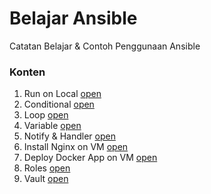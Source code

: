 # Belajar Ansible
Catatan Belajar & Contoh Penggunaan Ansible


### Konten
1) Run on Local [open](1_run_on_local/readme.md)
2) Conditional [open](2_conditional/readme.md)
3) Loop [open](3_loop/readme.md)
4) Variable [open](4_variable/readme.md)
5) Notify & Handler [open](5_notify_handlers/readme.md)
6) Install Nginx on VM [open](6_install_nginx_on_vm/readme.md)
7) Deploy Docker App on VM [open](7_deploy_docker_app_on_vm/readme.md)
8) Roles [open](9_roles/readme.md)
9) Vault [open](9_vault/readme.md)






